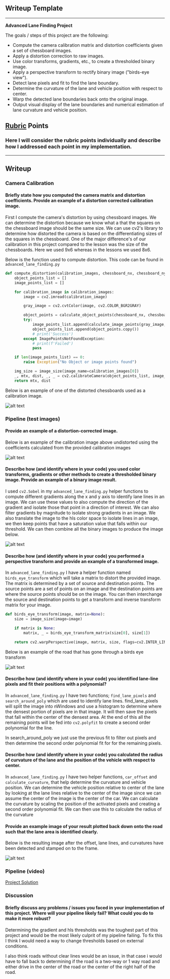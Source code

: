## Writeup Template

---

**Advanced Lane Finding Project**

The goals / steps of this project are the following:

* Compute the camera calibration matrix and distortion coefficients given a set of chessboard images.
* Apply a distortion correction to raw images.
* Use color transforms, gradients, etc., to create a thresholded binary image.
* Apply a perspective transform to rectify binary image ("birds-eye view").
* Detect lane pixels and fit to find the lane boundary.
* Determine the curvature of the lane and vehicle position with respect to center.
* Warp the detected lane boundaries back onto the original image.
* Output visual display of the lane boundaries and numerical estimation of lane curvature and vehicle position.

[//]: # (Image References)

[image1]: ./camera_cal/calibration1.jpg "Undistorted"
[image2]: ./output_images/1-undistorted-calibration1.jpg "Road Transformed"
[image3]: ./output_images/3-combined.jpg "Binary"
[image4]: ./output_images/4-birds-eye-transform.jpg "Birds Eye"
[image5]: ./output_images/8-image-w-metrics.jpg "output"
[video1]: ./output_images/9-project_video_solution.mp4 "Video"


## [Rubric](https://review.udacity.com/#!/rubrics/571/view) Points

### Here I will consider the rubric points individually and describe how I addressed each point in my implementation.  

---

## Writeup

### Camera Calibration

#### Briefly state how you computed the camera matrix and distortion coefficients. Provide an example of a distortion corrected calibration image.

First I compute the camera's distortion by using chessboard images. We can determine the distortion because we know what
a that the squares on the chessboard image should be the same size. We can use cv2's library to determine how distorted 
the camera is based on the differentiating sizes of the squares in the chessboard. One of the major difference's of 
our calibration in this project compared to the lesson was the size of the chessboards. Here we used 9x6 whereas in the 
lessons we used 8x6.

Below is the function used to compute distortion. This code can be found in `advanced_lane_finding.py`

```python
def compute_distortion(calibration_images, chessboard_nx, chessboard_ny):
    object_points_list = []
    image_points_list = []

    for calibration_image in calibration_images:
        image = cv2.imread(calibration_image)

        gray_image = cv2.cvtColor(image, cv2.COLOR_BGR2GRAY)

        object_points = calculate_object_points(chessboard_nx, chessboard_ny)
        try:
            image_points_list.append(calculate_image_points(gray_image, chessboard_nx, chessboard_ny))
            object_points_list.append(object_points.copy())
            # print('Success')
        except ImagePointsNotFoundException:
            # print(f'Failed')
            pass

    if len(image_points_list) == 0:
        raise Exception("No Object or image points found")

    img_size = image_size(image_name=calibration_images[0])
    _, mtx, dist, _, _ = cv2.calibrateCamera(object_points_list, image_points_list, img_size, None, None)
    return mtx, dist
```

Below is an example of one of the distorted chessboards used as a calibration image.

![alt text][image1]

### Pipeline (test images)

#### Provide an example of a distortion-corrected image.

Below is an example of the calibration image above undistorted using the coefficients calculated from the provided 
calibration images

![alt text][image2]


#### Describe how (and identify where in your code) you used color transforms, gradients or other methods to create a thresholded binary image. Provide an example of a binary image result.

I used `cv2.Sobel` in my `advanced_lane_finding.py` helper functions to compute different gradients along the x and y 
axis to identify lane lines in an image. We can use these values to also compute the direction of the gradient and isolate
those that point in a direction of interest. We can also filter gradients by magnitude to isolate strong gradients in an image.
We also translate the image to the hls color space to isolate lines in an image, we then keep points that have a saturation
value that falls within our threshold. We can then combine all the binary images to produce the image below.

![alt text][image3]


#### Describe how (and identify where in your code) you performed a perspective transform and provide an example of a transformed image.

In `advanced_lane_finding.py` I have a helper function named `birds_eye_transform` which will take a matrix to distort the provided image.
The matrix is determined by a set of source and destination points. The source points are a set of points on an image
and the destination points are where the source points should be on the image. You can then interchange the source and 
destination points to get a transform and inverse transform matrix for your image.

```python
def birds_eye_transform(image, matrix=None):
    size = image_size(image=image)

    if matrix is None:
        matrix, _ = birds_eye_transform_matrix(size[0], size[1])

    return cv2.warpPerspective(image, matrix, size, flags=cv2.INTER_LINEAR)
```

Below is an example of the road that has gone through a birds eye transform

![alt text][image4]

#### Describe how (and identify where in your code) you identified lane-line pixels and fit their positions with a polynomial?

In `advanced_lane_finding.py` I have two functions; `find_lane_pixels` and `search_around_poly` which are used to identify lane lines.
find_lane_pixels will split the image into nWindows and use a histogram to determine where the densest portion of pixels
are in that image. It will then save the pixels that fall within the center of the densest area. At the end of this all
the remaining points will be fed into `cv2.polyfit` to create a second order polynomial for the line. 

In search_around_poly we just use the previous fit to filter out pixels and then determine the second order polynomial fit for
for the remaining pixels. 

#### Describe how (and identify where in your code) you calculated the radius of curvature of the lane and the position of the vehicle with respect to center.

In `advanced_lane_finding.py` I have two helper functions, `car_offset` and  `calculate_curvature`,  that help 
determine the curvature and vehicle position. We can determine the vehicle position relative to center of the lane by 
looking at the lane lines relative to the center of the image since we can assume the center of the image is the center
of the car. We can calculate the curvature by scaling the position of the activated pixels and creating a second order
polynomial fit. We can then use this to calculate the radius of the curvature


#### Provide an example image of your result plotted back down onto the road such that the lane area is identified clearly.

Below is the resulting image after the offset, lane lines, and curvatures have been detected and stamped on
to the frame.

![alt text][image5]

### Pipeline (video)

[Project Solution](./output_images/9-project_video_solution.mp4)

### Discussion

#### Briefly discuss any problems / issues you faced in your implementation of this project. Where will your pipeline likely fail? What could you do to make it more robust?

Determining the gradient and hls thresholds was the toughest part of this project and would be the most likely culprit 
of my pipeline failing. To fix this I think I would need a way to change thresholds based on external conditions. 

I also think roads without clear lines would be an issue, in that case i would have to fall back to determining if the
road is a two-way or 1 way road and either drive in the center of the road or the center of the right half of the road.

